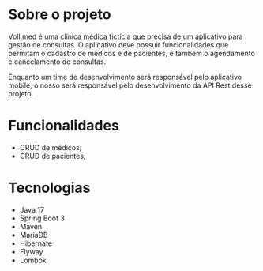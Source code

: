 # Sobre o projeto

Voll.med é uma clínica médica fictícia que precisa de um aplicativo para gestão de consultas. O aplicativo deve possuir funcionalidades que permitam o cadastro de médicos e de pacientes, e também o agendamento e cancelamento de consultas.

Enquanto um time de desenvolvimento será responsável pelo aplicativo mobile, o nosso será responsável pelo desenvolvimento da API Rest desse projeto.

# Funcionalidades

 * CRUD de médicos;
 * CRUD de pacientes;
 
 # Tecnologias
 
* Java 17
* Spring Boot 3
* Maven
* MariaDB
* Hibernate
* Flyway
* Lombok
